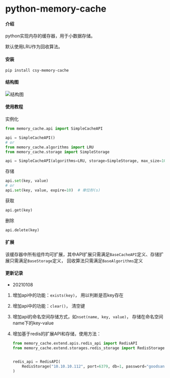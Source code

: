 # python-memory-cache

#### 介绍

python实现内存的缓存器，用于小数据存储。

默认使用LRU作为回收算法。

#### 安装
```shell script
pip install csy-memory-cache
```

#### 结构图

![结构图](./docs/结构图.png)



#### 使用教程

实例化

```python
from memory_cache.api import SimpleCacheAPI

api = SimpleCacheAPI()
# or
from memory_cache.algorithms import LRU
from memory_cache.storage import SimpleStorage

api = SimpleCacheAPI(algorithms=LRU, storage=SimpleStorage, max_size=1024)
```

存储

```python
api.set(key, value)
# or 
api.set(key, value, expire=10)  # 单位秒(s)
```

获取

```python
api.get(key)
```

删除

```python
api.delete(key)
```



#### 扩展

该缓存器中所有组件均可扩展，其中API扩展只需满足```BaseCacheAPI```定义、存储扩展只需满足```BaseStorage```定义， 回收算法只需满足```BaseAlgorithms```定义


#### 更新记录


- 20210108

1. 增加api中的功能：```exists(key)```， 用以判断是否key存在

2. 增加api中的功能：```clear()```， 清空键

3. 增加api的命名空间存储方式，如```nset(name, key, value)```， 存储在命名空间name下的key-value

4. 增加基于redis的扩展API和存储，使用方法：

   ```python
   from memory_cache.extend.apis.redis_api import RedisAPI
   from memory_cache.extend.storages.redis_storage import RedisStorage
   
   
   redis_api = RedisAPI(
       RedisStorage("10.10.10.112", port=6379, db=1, password="goodsang123")
   )
   ```

   